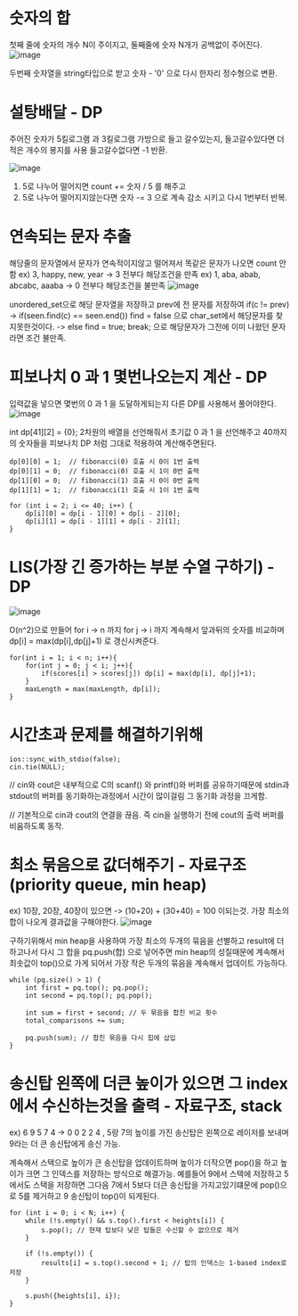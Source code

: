 # 숫자의 합

첫째 줄에 숫자의 개수 N이 주이지고, 둘째줄에 숫자 N개가 공백없이 주어진다.
![image](https://github.com/user-attachments/assets/0713c4d0-9e20-4556-adc6-da880172ce6d)

두번째 숫자열을 string타입으로 받고 숫자 - '0' 으로 다시 한자리 정수형으로 변환.

# 설탕배달 - DP

주어진 숫자가 5킬로그램 과 3킬로그램 가방으로 들고 갈수있는지,
들고갈수있다면 더 적은 개수의 봉지를 사용
들고갈수없다면 -1 반환.

![image](https://github.com/user-attachments/assets/3c96a559-af40-4d57-957e-ca8bbda7ccc1)

1. 5로 나누어 떨어지면 count += 숫자 / 5 를 해주고
2. 5로 나누어 떨어지지않는다면 숫자 -= 3 으로 계속 감소 시키고 다시 1번부터 반복.

# 연속되는 문자 추출

해당줄의 문자열에서 문자가 연속적이지않고 떨어져서 똑같은 문자가 나오면 count 안함
ex) 3, happy, new, year -> 3 전부다 해당조건을 만족
ex) 1, aba, abab, abcabc, aaaba -> 0  전부다 해당조건을 불만족
![image](https://github.com/user-attachments/assets/848b8b24-8774-43ef-a96d-7779c116a675)

unordered_set으로 해당 문자열을 저장하고 prev에 전 문자를 저장하여 if(c != prev) -> if(seen.find(c) == seen.end()) find = false 으로 char_set에서 해당문자를 찾지못한것이다. -> else find = true; break; 으로 해당문자가 그전에 이미 나왔던 문자라면 조건 불만족.

# 피보나치 0 과 1 몇번나오는지 계산 - DP

입력값을 넣으면 몇번의 0 과 1 을 도달하게되는지 다른 DP를 사용해서 풀어야한다. 
![image](https://github.com/user-attachments/assets/4cc1b274-53fc-4b9f-ac1a-2f7b5df85687)

int dp[41][2] = {0}; 2차원의 배열을 선언해줘서 초기값 0 과 1 을 선언해주고 40까지의 숫자들을 피보나치 DP 처럼 그대로 적용하여 계산해주면된다. 

    dp[0][0] = 1;  // fibonacci(0) 호출 시 0이 1번 출력
    dp[0][1] = 0;  // fibonacci(0) 호출 시 1이 0번 출력
    dp[1][0] = 0;  // fibonacci(1) 호출 시 0이 0번 출력
    dp[1][1] = 1;  // fibonacci(1) 호출 시 1이 1번 출력

    for (int i = 2; i <= 40; i++) {
        dp[i][0] = dp[i - 1][0] + dp[i - 2][0];
        dp[i][1] = dp[i - 1][1] + dp[i - 2][1];
    }


# LIS(가장 긴 증가하는 부분 수열 구하기) - DP

![image](https://github.com/user-attachments/assets/db2ec14e-98ae-48b0-9fdf-9dab8f6493e1)

O(n^2)으로 만들어 for i -> n 까지 for j -> i 까지 계속해서 앞과뒤의 숫자를 비교하며 dp[i] = max(dp[i],dp[j]+1) 로 갱신시켜준다.

    for(int i = 1; i < n; i++){
        for(int j = 0; j < i; j++){
            if(scores[i] > scores[j]) dp[i] = max(dp[i], dp[j]+1);
        }
        maxLength = max(maxLength, dp[i]);
    }

# 시간초과 문제를 해결하기위해

    ios::sync_with_stdio(false); 
    cin.tie(NULL); 

// cin와 cout은 내부적으로 C의 scanf() 와 printf()와 버퍼를 공유하기때문에 stdin과 stdout의 버퍼를 동기화하는과정에서 시간이 많이걸림 그 동기화 과정을 끄게함.

// 기본적으로 cin과 cout의 연결을 끊음. 즉 cin을 실행하기 전에 cout의 출력 버퍼를 비움하도록 동작.

# 최소 묶음으로 값더해주기 - 자료구조(priority queue, min heap)

ex) 10장, 20장, 40장이 있으면 -> (10+20) + (30+40) = 100 이되는것. 가장 최소의 합이 나오게 결과값을 구해야한다.
![image](https://github.com/user-attachments/assets/5aedfbe7-e4bf-4871-8587-5d3879e14672)

구하기위해서 min heap을 사용하여 가장 최소의 두개의 묶음을 선별하고 result에 더하고나서 다시 그 합을 pq.push(합) 으로 넣어주면 min heap의 성질때문에 계속해서 최솟값이 top()으로 가게 되어서 가장 작은 두개의 묶음을 계속해서 업데이트 가능하다. 

    while (pq.size() > 1) {
        int first = pq.top(); pq.pop();
        int second = pq.top(); pq.pop();
        
        int sum = first + second; // 두 묶음을 합친 비교 횟수
        total_comparisons += sum;
        
        pq.push(sum); // 합친 묶음을 다시 힙에 삽입
    }

# 송신탑 왼쪽에 더큰 높이가 있으면 그 index에서 수신하는것을 출력 - 자료구조, stack

ex) 6 9 5 7 4 -> 0 0 2 2 4 , 5랑 7의 높이를 가진 송신탑은 왼쪽으로 레이저를 보내며 9라는 더 큰 송신탑에게 송신 가능.

계속해서 스택으로 높이가 큰 송신탑을 업데이트하며 높이가 더작으면 pop()을 하고 높이가 크면 그 인덱스를 저장하는 방식으로 해결가능.
예를들어 9에서 스택에 저장하고 5에서도 스택을 저장하면 그다음 7에서 5보다 더큰 송신탑을 가지고있기떄문에 pop()으로 5를 제거하고 9 송신탑이 top()이 되게된다.

    for (int i = 0; i < N; i++) {
        while (!s.empty() && s.top().first < heights[i]) {
            s.pop(); // 현재 탑보다 낮은 탑들은 수신할 수 없으므로 제거
        }

        if (!s.empty()) {
            results[i] = s.top().second + 1; // 탑의 인덱스는 1-based index로 저장
        }

        s.push({heights[i], i});
    }
